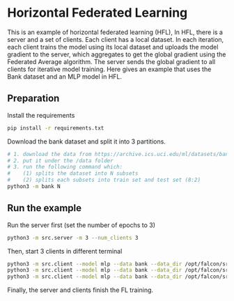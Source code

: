 # Horizontal Federated Learning

This is an example of horizontal federated learning (HFL), In HFL, there is a server and a set of clients. Each client has a local dataset.
In each iteration, each client trains the model using its local dataset and uploads the model gradient to the server, which aggregates to get the global
gradient using the Federated Average algorithm. The server sends the global gradient to all clients for iterative model training.
Here gives an example that uses the Bank dataset and an MLP model in HFL.

## Preparation

Install the requirements 

```bash
pip install -r requirements.txt
```

Download the bank dataset and split it into 3 partitions.

```bash
# 1. download the data from https://archive.ics.uci.edu/ml/datasets/bank+marketing
# 2. put it under the /data folder
# 3. run the following command which:
#    (1) splits the dataset into N subsets
#    (2) splits each subsets into train set and test set (8:2)
python3 -m bank N
```

## Run the example

Run the server first (set the number of epochs to 3)

```bash
python3 -m src.server -m 3 --num_clients 3
```

Then, start 3 clients in different terminal

```bash
python3 -m src.client --model mlp --data bank --data_dir /opt/falcon/src/executor/python/data/bank -m 3 -i 0
python3 -m src.client --model mlp --data bank --data_dir /opt/falcon/src/executor/python/data/bank -m 3 -i 1
python3 -m src.client --model mlp --data bank --data_dir /opt/falcon/src/executor/python/data/bank -m 3 -i 2
```

Finally, the server and clients finish the FL training. 
